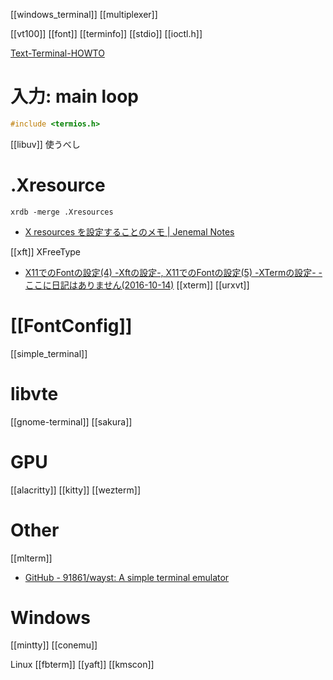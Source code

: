 [[windows_terminal]]
[[multiplexer]]

[[vt100]]
[[font]]
[[terminfo]]
[[stdio]]
[[ioctl.h]]

[Text-Terminal-HOWTO](https://linuxjf.osdn.jp/JFdocs/Text-Terminal-HOWTO.html)

# 入力: main loop

```c++
#include <termios.h>
```

[[libuv]] 使うべし

# .Xresource

`xrdb -merge .Xresources`

- [X resources を設定することのメモ | Jenemal Notes](http://malkalech.com/xresources_magic)

[[xft]] XFreeType
- [X11でのFontの設定(4) -Xftの設定-, X11でのFontの設定(5) -XTermの設定- - ここに日記はありません(2016-10-14)](http://onozaki.org/d/?date=20161014)
[[xterm]]
[[urxvt]]

# [[FontConfig]]
[[simple_terminal]]

# libvte
[[gnome-terminal]]
[[sakura]]

# GPU
[[alacritty]]
[[kitty]]
[[wezterm]]

# Other
[[mlterm]]
- [GitHub - 91861/wayst: A simple terminal emulator](https://github.com/91861/wayst)

# Windows
[[mintty]]
[[conemu]]

Linux
[[fbterm]]
[[yaft]]
[[kmscon]]
